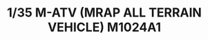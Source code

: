 ---
layout: product
title: "1/35 M-ATV (MRAP ALL TERRAIN VEHICLE) M1024A1"
price: "6700" 
desc: "Maketa"
img_path: "/assets/img/RFM5032.jpg"
brand: "N/A"
available: false
special_offer: false
new: false
soon: false
cat: "010000"
subcat: "010800"
subsubcat: "0N/A"
sifra: "RFM5032"
popular: false
---